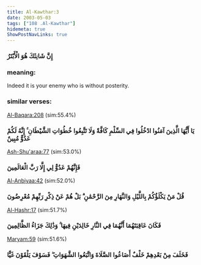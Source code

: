 ```yaml
---
title: Al-Kawthar:3
date: 2003-05-03
tags: ["108 .Al-Kawthar"]
hidemeta: true 
ShowPostNavLinks: true 
---
```

### إِنَّ شَانِئَكَ هُوَ الْأَبْتَرُ
### meaning: 
Indeed it is your enemy who is without posterity.
### similar verses: 

[Al-Baqara:208](/2/208) (sim:55.4%)

### يَا أَيُّهَا الَّذِينَ آمَنُوا ادْخُلُوا فِي السِّلْمِ كَافَّةً وَلَا تَتَّبِعُوا خُطُوَاتِ الشَّيْطَانِ ۚ إِنَّهُ لَكُمْ عَدُوٌّ مُبِينٌ

[Ash-Shu'araa:77](/26/77) (sim:53.0%)

### فَإِنَّهُمْ عَدُوٌّ لِي إِلَّا رَبَّ الْعَالَمِينَ

[Al-Anbiyaa:42](/21/42) (sim:52.0%)

### قُلْ مَنْ يَكْلَؤُكُمْ بِاللَّيْلِ وَالنَّهَارِ مِنَ الرَّحْمَٰنِ ۗ بَلْ هُمْ عَنْ ذِكْرِ رَبِّهِمْ مُعْرِضُونَ

[Al-Hashr:17](/59/17) (sim:51.7%)

### فَكَانَ عَاقِبَتَهُمَا أَنَّهُمَا فِي النَّارِ خَالِدَيْنِ فِيهَا ۚ وَذَٰلِكَ جَزَاءُ الظَّالِمِينَ

[Maryam:59](/19/59) (sim:51.6%)

### فَخَلَفَ مِنْ بَعْدِهِمْ خَلْفٌ أَضَاعُوا الصَّلَاةَ وَاتَّبَعُوا الشَّهَوَاتِ ۖ فَسَوْفَ يَلْقَوْنَ غَيًّا
